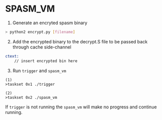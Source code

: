 # SPASM\_VM

1. Generate an encryted spasm binary

```sh
> python2 encrypt.py [filename]
```


2. Add the encrypted binary to the decrypt.S file to be passed back
    through cache side-channel 

```asm
ctext: 
    // insert encrypted bin here
```


3. Run `trigger` and `spasm_vm` 
```
(1)
>taskset 0x1 ./trigger

(2)
>taskset 0x2 ./spasm_vm

```

If `trigger` is not running the `spasm_vm` will make no progress and continue running.
